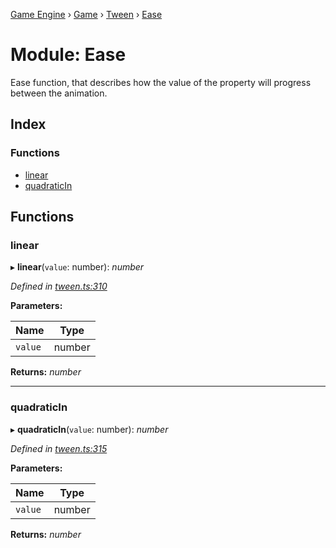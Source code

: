[Game Engine](../README.md) › [Game](game.md) › [Tween](../classes/game.tween.md) › [Ease](game.tween.ease.md)

# Module: Ease

Ease function, that describes how the value of the property will progress between the animation.

## Index

### Functions

* [linear](game.tween.ease.md#linear)
* [quadraticIn](game.tween.ease.md#quadraticin)

## Functions

###  linear

▸ **linear**(`value`: number): *number*

*Defined in [tween.ts:310](https://github.com/noobiept/game_engine/blob/625c324/source/tween.ts#L310)*

**Parameters:**

Name | Type |
------ | ------ |
`value` | number |

**Returns:** *number*

___

###  quadraticIn

▸ **quadraticIn**(`value`: number): *number*

*Defined in [tween.ts:315](https://github.com/noobiept/game_engine/blob/625c324/source/tween.ts#L315)*

**Parameters:**

Name | Type |
------ | ------ |
`value` | number |

**Returns:** *number*
